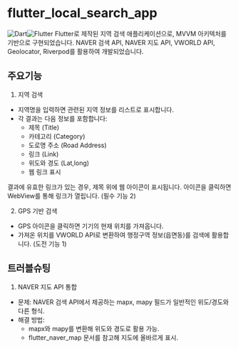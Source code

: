 # flutter_local_search_app

![Dart](https://img.shields.io/badge/dart-%230175C2.svg?style=for-the-badge&logo=dart&logoColor=white)![Flutter](https://img.shields.io/badge/Flutter-%2302569B.svg?style=for-the-badge&logo=Flutter&logoColor=white)
Flutter로 제작된 지역 검색 애플리케이션으로, MVVM 아키텍처를 기반으로 구현되었습니다. NAVER 검색 API, NAVER 지도 API, VWORLD API, Geolocator, Riverpod를 활용하여 개발되었습니다.

## 주요기능

1. 지역 검색

- 지역명을 입력하면 관련된 지역 정보를 리스트로 표시합니다.
- 각 결과는 다음 정보를 포함합니다:
  - 제목 (Title)
  - 카테고리 (Category)
  - 도로명 주소 (Road Address)
  - 링크 (Link)
  - 위도와 경도 (Lat,long)
  - 웹 링크 표시

결과에 유효한 링크가 있는 경우, 제목 위에 웹 아이콘이 표시됩니다.
아이콘을 클릭하면 WebView를 통해 링크가 열립니다. (필수 기능 2)

2. GPS 기반 검색

- GPS 아이콘을 클릭하면 기기의 현재 위치를 가져옵니다.
- 가져온 위치를 VWORLD API로 변환하여 행정구역 정보(읍면동)를 검색에 활용합니다. (도전 기능 1)

## 트러블슈팅

1. NAVER 지도 API 통합

- 문제: NAVER 검색 API에서 제공하는 mapx, mapy 필드가 일반적인 위도/경도와 다른 형식.
- 해결 방법:
  - mapx와 mapy를 변환해 위도와 경도로 활용 가능.
  - flutter_naver_map 문서를 참고해 지도에 올바르게 표시.
